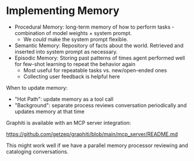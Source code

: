 # Implementing Memory

- Procedural Memory: long-term memory of how to perform tasks - combination of
  model weights + system prompt.
  - We _could_ make the system prompt flexible.
- Semantic Memory: Repository of facts about the world. Retrieved and inserted
  into system prompt as necessary.
- Episodic Memory: Storing past patterns of times agent performed well for
  few-shot learning to repeat the behavior again
  - Most useful for repeatable tasks vs. new/open-ended ones
  - Collecting user feedback is helpful here

When to update memory:

- "Hot Path": update memory as a tool call
- "Background": separate process reviews conversation periodically and updates
  memory at that time

Graphiti is available with an MCP server integration:

https://github.com/getzep/graphiti/blob/main/mcp_server/README.md

This might work well if we have a parallel memory processor reviewing and
cataloging conversations.
